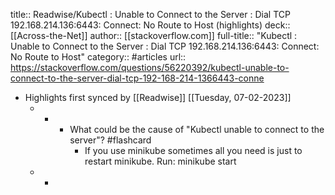 title:: Readwise/Kubectl : Unable to Connect to the Server : Dial TCP 192.168.214.136:6443: Connect: No Route to Host (highlights)
deck:: [[Across-the-Net]]
author:: [[stackoverflow.com]]
full-title:: "Kubectl : Unable to Connect to the Server : Dial TCP 192.168.214.136:6443: Connect: No Route to Host"
category:: #articles
url:: https://stackoverflow.com/questions/56220392/kubectl-unable-to-connect-to-the-server-dial-tcp-192-168-214-1366443-conne

- Highlights first synced by [[Readwise]] [[Tuesday, 07-02-2023]]
	- -
		- What could be the cause of "Kubectl unable to connect to the server"? #flashcard
			- If you use minikube sometimes all you need is just to restart minikube.
			  Run:
			  minikube start
	- -